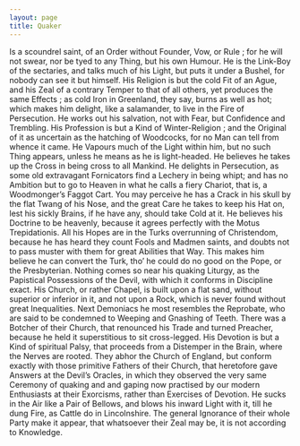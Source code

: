```yaml
---
layout: page
title: Quaker
---
```


Is a scoundrel saint, of an Order without
Founder, Vow, or Rule ; for he will not
swear, nor be tyed to any Thing, but his own
Humour.  He is the Link-Boy of the sectaries,
and talks much of his Light, but puts it under
a Bushel, for nobody can see it but himself.  His
Religion is but the cold Fit of an Ague, and his
Zeal of a contrary Temper to that of all others,
yet produces the same Effects ; as cold Iron in
Greenland, they say, burns as well as hot;
which makes him delight, like a salamander,
to live in the Fire of Persecution.  He works
out his salvation, not with Fear, but Confidence
and Trembling.  His Profession is but a Kind
of Winter-Religion ; and the Original of it as
uncertain as the hatching of Woodcocks, for
no Man can tell from whence it came.  He
Vapours much of the Light within him, but
no such Thing appears, unless he means as he
is light-headed.  He believes he takes up the
Cross in being cross to all Mankind.  He delights in Persecution, as some old extravagant
Fornicators find a Lechery in being whipt;
and has no Ambition but to go to Heaven in
what he calls a fiery Chariot, that is, a Woodmonger’s Faggot Cart.  You may perceive he
has a Crack in his skull by the flat Twang of
his Nose, and the great Care he takes to keep
his Hat on, lest his sickly Brains, if he have
any, should take Cold at it.  He believes his
Doctrine to be heavenly, because it agrees perfectly with the Motus Trepidationis.  All his
Hopes are in the Turks overrunning of Christendom, because he has heard they count Fools
and Madmen saints, and doubts not to pass
muster with them for great Abilities that Way.
This makes him believe he can convert the Turk,
tho’ he could do no good on the Pope, or the
Presbyterian.  Nothing comes so near his quaking Liturgy, as the Papistical Possessions of the
Devil, with which it conforms in Discipline
exact.  His Church, or rather Chapel, is built
upon a flat sand, without superior or inferior
in it, and not upon a Rock, which is never
found without great Inequalities.  Next Demoniacs he most resembles the Reprobate, who
are said to be condemned to Weeping and
Gnashing of Teeth.  There was a Botcher of
their Church, that renounced his Trade and
turned Preacher, because he held it superstitious to sit cross-legged.  His Devotion is but a
Kind of spiritual Palsy, that proceeds from a
Distemper in the Brain, where the Nerves are
rooted.  They abhor the Church of England,
but conform exactly with those primitive Fathers of their Church, that heretofore gave Answers at the Devil’s Oracles, in which they observed the very same Ceremony of quaking and
and gaping now practised by our modern Enthusiasts at their Exorcisms, rather than Exercises of Devotion.  He sucks in the Air like
a Pair of Bellows, and blows his inward Light
with it, till he dung Fire, as Cattle do in Lincolnshire.  The general Ignorance of their
whole Party make it appear, that whatsoever
their Zeal may be, it is not according to Knowledge.
